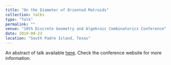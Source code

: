 ```yaml
---
title: "On the Diameter of Oriented Matroids"
collection: talks
type: "Talk"
permalink: ""
venue: "10th Discrete Geometry and Algebraic Combinatorics Conference"
date: 2019-09-23
location: "South Padre Island, Texas"
---
```


An abstract of talk available [here](https://www.utrgv.edu/discgeo/_files/abstracts/2019/zhang_abstract.pdf). Check the conference website for more information.
